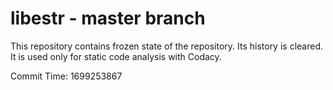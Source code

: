 # libestr - master branch

This repository contains frozen state of the repository.
Its history is cleared. It is used only for static code
analysis with Codacy.

Commit Time: 1699253867